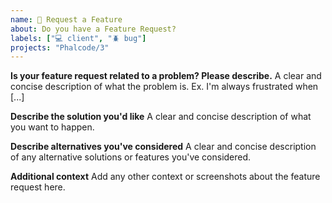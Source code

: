 ```yaml
---
name: 🔧 Request a Feature
about: Do you have a Feature Request?
labels: ["💻 client", "🪲 bug"]
projects: "Phalcode/3"
---
```


**Is your feature request related to a problem? Please describe.**
A clear and concise description of what the problem is. Ex. I'm always frustrated when [...]

**Describe the solution you'd like**
A clear and concise description of what you want to happen.

**Describe alternatives you've considered**
A clear and concise description of any alternative solutions or features you've considered.

**Additional context**
Add any other context or screenshots about the feature request here.
